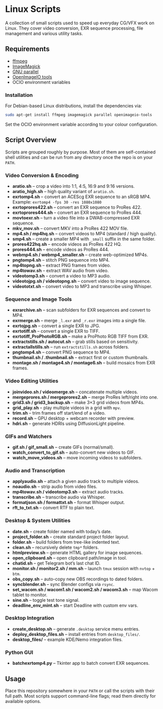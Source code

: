 # Linux Scripts

A collection of small scripts used to speed up everyday CG/VFX work on Linux. They cover video conversion, EXR sequence processing, file management and various utility tasks.

## Requirements

- [ffmpeg](https://www.ffmpeg.org/)
- [ImageMagick](https://imagemagick.org/index.php)
- [GNU parallel](https://www.gnu.org/software/parallel/)
- [OpenImageIO tools](https://github.com/OpenImageIO/oiio)
- OCIO environment variables

### Installation

For Debian-based Linux distributions, install the dependencies via:

```bash
sudo apt-get install ffmpeg imagemagick parallel openimageio-tools
```

Set the OCIO environment variable according to your colour configuration.

## Script Overview

Scripts are grouped roughly by purpose. Most of them are self-contained shell utilities and can be run from any directory once the repo is on your `PATH`.

### Video Conversion & Encoding

- **aratio.sh** – crop a video into 1:1, 4:5, 16:9 and 9:16 versions.
- **aratio_high.sh** – high quality variant of `aratio.sh`.
- **exrtomp4.sh** – convert an ACEScg EXR sequence to an sRGB MP4.  
  Example: `exrtomp4 -fps 30 -res 1080x1080`
- **exrtoprores422.sh** – convert an EXR sequence to ProRes 422.
- **exrtoprores444.sh** – convert an EXR sequence to ProRes 444.
- **movtoexr.sh** – turn a video file into a DWAB-compressed EXR sequence.
- **mkv_mov.sh** – convert MKV into a ProRes 422 MOV file.
- **mp4.sh / mp4hq.sh** – convert videos to MP4 (standard / high quality).
- **smp4.sh** – create a smaller MP4 with `_small` suffix in the same folder.
- **prores422hq.sh** – encode videos as ProRes 422 HQ.
- **prores444.sh** – encode videos as ProRes 444.
- **webmp4.sh / webmp4_smaller.sh** – create web-optimized MP4s.
- **pngtomp4.sh** – stitch PNG sequence into MP4.
- **mp4topng.sh** – extract PNG frames from video.
- **mp4towav.sh** – extract WAV audio from video.
- **videotomp3.sh** – convert a video to MP3 audio.
- **videotojpg.sh / videotopng.sh** – convert video to image sequence.
- **videototxt.sh** – convert video to MP3 and transcribe using Whisper.

### Sequence and Image Tools

- **exrarchive.sh** – scan subfolders for EXR sequences and convert to MP4.
- **exrmerge.sh** – merge `_l.exr` and `_r.exr` images into a single file.
- **exrtojpg.sh** – convert a single EXR to JPG.
- **exrtotiff.sh** – convert a single EXR to TIFF.
- **exrtotiff_ProPhotoRGB.sh** – make a ProPhoto RGB TIFF from EXR.
- **extractstills.sh / autocut.sh** – grab stills based on sensitivity.
- **extractallstills.sh** – run `extractstills.sh` across folders.
- **pngtomp4.sh** – convert PNG sequence to MP4.
- **thumbnail.sh / .thumbnail.sh** – extract first or custom thumbnails.
- **montage.sh / montage4.sh / montage6.sh** – build mosaics from EXR frames.

### Video Editing Utilities

- **joinvideo.sh / videomerge.sh** – concatenate multiple videos.
- **mergeprores.sh / mergeprores2.sh** – merge ProRes left/right into one.
- **grid3.sh / grid3_backup.sh** – make 3×3 grid videos from MP4s.
- **grid_play.sh** – play multiple videos in a grid with `mpv`.
- **trim.sh** – trim frames off start/end of a video.
- **record.sh** – GPU desktop + webcam recorder with preview.
- **hdri.sh** – generate HDRIs using DiffusionLight pipeline.

### GIFs and Watchers

- **gif.sh / gif_small.sh** – create GIFs (normal/small).
- **watch_convert_to_gif.sh** – auto-convert new videos to GIF.
- **watch_move_videos.sh** – move incoming videos to subfolders.

### Audio and Transcription

- **applyaudio.sh** – attach a given audio track to multiple videos.
- **noaudio.sh** – strip audio from video files.
- **mp4towav.sh / videotomp3.sh** – extract audio tracks.
- **transcribe.sh** – transcribe audio via Whisper.
- **formatjson.sh / formattxt.sh** – format Whisper output.
- **rft_to_txt.sh** – convert RTF to plain text.

### Desktop & System Utilities

- **date.sh** – create folder named with today’s date.
- **project_folder.sh** – create standard project folder layout.
- **folder.sh** – build folders from tree-like indented text.
- **clean.sh** – recursively delete `tmp*` folders.
- **htmlpreview.sh** – generate HTML gallery for image sequences.
- **open_clipboard.sh** – open clipboard path/image in tool.
- **chatid.sh** – get Telegram bot’s last chat ID.
- **monitor.sh / monitor2.sh / mm.sh** – launch `tmux` session with `nvtop` + `btm`.
- **obs_copy.sh** – auto-copy new OBS recordings to dated folders.
- **syncblender.sh** – sync Blender configs via `rsync`.
- **set_wacom.sh / wacom1.sh / wacom2.sh / wacom3.sh** – map Wacom tablet to monitor.
- **sine.sh** – toggle test tone signal.
- **deadline_env_mint.sh** – start Deadline with custom env vars.

### Desktop Integration

- **create_desktop.sh** – generate `.desktop` service menu entries.
- **deploy_desktop_files.sh** – install entries from `desktop_files/`.
- **desktop_files/** – example KDE/Nemo integration files.

### Python GUI

- **batchexrtomp4.py** – Tkinter app to batch convert EXR sequences.

## Usage

Place this repository somewhere in your `PATH` or call the scripts with their full path. Most scripts support command-line flags; read them directly for available options.
